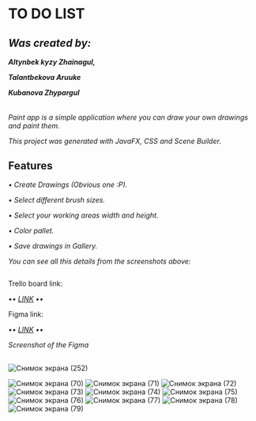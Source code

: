 # TO DO LIST
<h2><b><i>Was created by: </i></b></h2>
<p><b><i>Altynbek kyzy Zhainagul, </i></b></p>
<p><b><i>Talantbekova Aruuke </i></b></p>
<p><b><i>Kubanova Zhypargul </i></b></p>
<h6></h6>
<p><i>Paint app is a simple application where you can draw your own drawings and paint them.</i></p>
<p><i>This project was generated with JavaFX, CSS and Scene Builder.</i></p>
<h2><b>Features</b></h2>
<p><i> • Create Drawings (Obvious one :P).</i></p>
<p><i> • Select different brush sizes. </i></p>
<p><i> • Select your working areas width and height. </i></p>
<p><i> • Color pallet.</i></p>
<p><i> • Save drawings in Gallery.</i></p>
<p><i>You can see all this details from the screenshots above:</i></p>
<img url="https://github.com/zhainagul2002/ToDo/issues/1#issue-884134227">
<p>Trello board link: </p>
<p><i> •• <a href="https://trello.com/b/ZMtutb7L/group-project">LINK</a> ••</i></p>
<p>Figma link: </p>
<p><i> •• <a href="https://www.figma.com/file/fcBVutxwOzV1fePU0UTk74/Untitled?node-id=0%3A1">LINK</a> ••</i></p>
<p><i>Screenshot of the Figma</i></p>
<h2></h2>


![Снимок экрана (252)](https://user-images.githubusercontent.com/73569870/117775320-36bca480-b25c-11eb-86d9-18e23ed23ae1.png)


![Снимок экрана (70)](https://user-images.githubusercontent.com/73109762/117781633-acc40a00-b262-11eb-9d95-16fc6bb02153.png)
![Снимок экрана (71)](https://user-images.githubusercontent.com/73109762/117781748-c7967e80-b262-11eb-8604-e0cd3c7f1407.png)
![Снимок экрана (72)](https://user-images.githubusercontent.com/73109762/117781753-c8c7ab80-b262-11eb-9518-71ad4264ddf3.png)
![Снимок экрана (73)](https://user-images.githubusercontent.com/73109762/117781755-c9604200-b262-11eb-968b-814c5bf68e22.png)
![Снимок экрана (74)](https://user-images.githubusercontent.com/73109762/117781759-c9604200-b262-11eb-827a-2bce4bddde0b.png)
![Снимок экрана (75)](https://user-images.githubusercontent.com/73109762/117781761-c9f8d880-b262-11eb-936d-b1039df27292.png)
![Снимок экрана (76)](https://user-images.githubusercontent.com/73109762/117781763-c9f8d880-b262-11eb-9c47-8eb6c62d5284.png)
![Снимок экрана (77)](https://user-images.githubusercontent.com/73109762/117781767-ca916f00-b262-11eb-8d44-0ef285ca7915.png)
![Снимок экрана (78)](https://user-images.githubusercontent.com/73109762/117781770-cb2a0580-b262-11eb-8076-1b6f34ef38e0.png)
![Снимок экрана (79)](https://user-images.githubusercontent.com/73109762/117781772-cb2a0580-b262-11eb-9381-5fffbd59687f.png)
